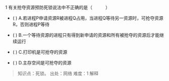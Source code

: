 1
有关抢夺资源预防死锁说法中不正确的是（　　　）
- ( ) A.若进程P申请资源R被进程Q占用，当进程Q等待另一资源时，可抢夺资源R，否则进程P等待

- ( ) B.一个等待资源的进程只有得到新申请的资源和所有被抢夺的资源后才能继续运行 
- ( ) C.打印机是可抢夺的资源 
- ( ) D.主存空间是可抢夺的资源

> 知识点：死锁。
> 出处：网络
> 难度：1
> 解释
